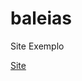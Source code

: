 # baleias
Site Exemplo

<a href="https://estudantedehtml.github.io/baleias/baleias1/index.html">Site</a>
